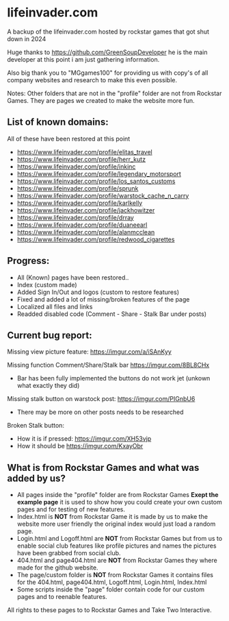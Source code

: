 # lifeinvader.com
A backup of the lifeinvader.com hosted by rockstar games that got shut down in 2024

Huge thanks to https://github.com/GreenSoupDeveloper he is the main developer at this point i am just gathering information.

Also big thank you to "MGgames100" for providing us with copy's of all company websites and research to make this even possible.

Notes:
Other folders that are not in the "profile" folder are not from Rockstar Games. They are pages we created to make the website more fun.


## List of known domains:
All of these have been restored at this point
- https://www.lifeinvader.com/profile/elitas_travel
- https://www.lifeinvader.com/profile/herr_kutz
- https://www.lifeinvader.com/profile/inkinc
- https://www.lifeinvader.com/profile/legendary_motorsport
- https://www.lifeinvader.com/profile/los_santos_customs
- https://www.lifeinvader.com/profile/sprunk
- https://www.lifeinvader.com/profile/warstock_cache_n_carry
- https://www.lifeinvader.com/profile/karlkelly 
- https://www.lifeinvader.com/profile/jackhowitzer
- https://www.lifeinvader.com/profile/drray
- https://www.lifeinvader.com/profile/duaneearl
- https://www.lifeinvader.com/profile/alanmcclean
- https://www.lifeinvader.com/profile/redwood_cigarettes

## Progress:
- All (Known) pages have been restored..
- Index (custom made)
- Added Sign In/Out and logos (custom to restore features)
- Fixed and added a lot of missing/broken features of the page
- Localized all files and links
- Readded disabled code (Comment - Share - Stalk Bar under posts)

## Current bug report:

Missing view picture feature: https://imgur.com/a/iSAnKyy

Missing function Comment/Share/Stalk bar https://imgur.com/8BL8CHx 
- Bar has been fully implemented the buttons do not work jet (unkown what exactly they did)

Missing stalk button on warstock post: https://imgur.com/PIGnbU6 
  - There may be more on other posts needs to be researched

Broken Stalk button:
- How it is if pressed: https://imgur.com/XH53vjp 
- How it should be https://imgur.com/KxayObr 

## What is from Rockstar Games and what was added by us?
- All pages inside the "profile" folder are from Rockstar Games **Exept the example page** it is used to show how you could create your own custom pages and for testing of new features.
- Index.html is **NOT** from Rockstar Game it is made by us to make the website more user friendly the original index would just load a random page.
- Login.html and Logoff.html are **NOT** from Rockstar Games but from us to enable social club features like profile pictures and names the pictures have been grabbed from social club.
- 404.html and page404.html are **NOT** from Rockstar Games they where made for the github website.
- The page/custom folder is **NOT** from Rockstar Games it contains files for the 404.html, page404.html, Logoff.html, Login.html, Index.html
- Some scripts inside the "page" folder contain code for our custom pages and to reenable features.

All rights to these pages to to Rockstar Games and Take Two Interactive.
